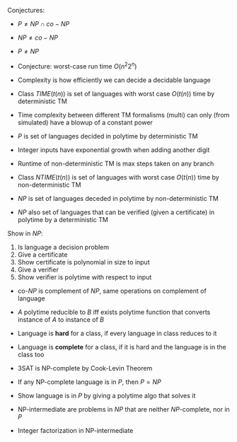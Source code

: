 Conjectures:
- $P \ne NP \cap co-NP$
- $NP \ne co-NP$
- $P \ne NP$

- Conjecture: worst-case run time $O(n^2 2^n)$
- Complexity is how efficiently we can decide a decidable language
- Class $TIME(t(n))$ is set of languages with worst case $O(t(n))$ time by deterministic TM
- Time complexity between different TM formalisms (multi) can only (from simulated) have a blowup of a constant power
- $P$ is set of languages decided in polytime by deterministic TM
- Integer inputs have exponential growth when adding another digit
- Runtime of non-deterministic TM is max steps taken on any branch 
- Class $NTIME(t(n))$ is set of languages with worst case $O(t(n))$ time by non-deterministic TM
- $NP$ is set of languages deceded in polytime by non-deterministic TM
- $NP$ also set of languages that can be verified (given a certificate) in polytime by a deterministic TM

Show in $NP$:
1. Is language a decision problem
2. Give a certificate
3. Show certificate is polynomial in size to input
4. Give a verifier
5. Show verifier is polytime with respect to input

- co-$NP$ is complement of $NP$, same operations on complement of language

- $A$ polytime reducible to $B$ iff exists polytime function that converts instance of $A$ to instance of $B$

- Language is **hard** for a class, if every language in class reduces to it
- Language is **complete** for a class, if it is hard and the language is in the class too
- 3SAT is NP-complete by Cook-Levin Theorem
- If any NP-complete language is in $P$, then $P = NP$

- Show language is in $P$ by giving a polytime algo that solves it

- NP-intermediate are problems in $NP$ that are neither $NP$-complete, nor in $P$
- Integer factorization in NP-intermediate